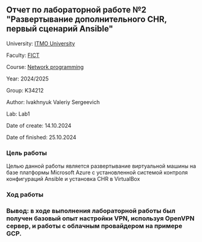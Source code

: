 ## Отчет по лабораторной работе №2 "Развертывание дополнительного CHR, первый сценарий Ansible"

University: [ITMO University](https://itmo.ru/ru/)

Faculty: [FICT](https://fict.itmo.ru)

Course: [Network programming](https://github.com/itmo-ict-faculty/network-programming)

Year: 2024/2025

Group: K34212

Author: Ivakhnyuk Valeriy Sergeevich

Lab: Lab1

Date of create: 14.10.2024

Date of finished: 25.10.2024

### Цель работы
Целью данной работы является развертывание виртуальной машины на базе платформы Microsoft Azure с установленной системой контроля конфигураций Ansible и установка CHR в VirtualBox

### Ход работы


### Вывод: в ходе выполнения лабораторной работы был получен базовый опыт настройки VPN, используя OpenVPN сервер, и работы с облачным провайдером на примере GCP.